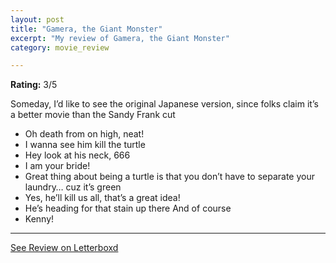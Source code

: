 ```yaml
---
layout: post
title: "Gamera, the Giant Monster"
excerpt: "My review of Gamera, the Giant Monster"
category: movie_review

---
```


**Rating:** 3/5

Someday, I’d like to see the original Japanese version, since folks claim it’s a better movie than the Sandy Frank cut

* Oh death from on high, neat!
* I wanna see him kill the turtle
* Hey look at his neck, 666
* I am your bride!
* Great thing about being a turtle is that you don’t have to separate your laundry… cuz it’s green
* Yes, he’ll kill us all, that’s a great idea!
* He’s heading for that stain up there
And of course
* Kenny!

<hr>

[See Review on Letterboxd](https://boxd.it/4um0wd)
